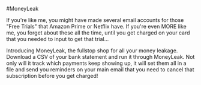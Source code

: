 #MoneyLeak


If you're like me, you might have made several email accounts for those "Free Trials" that Amazon Prime or Netflix have. If you're even MORE like me, you forget about these all the time, until you get charged on your card that you needed to input to get that trial...

Introducing MoneyLeak, the fullstop shop for all your money leakage. Download a CSV of your bank statement and run it through MoneyLeak. Not only will it track which payments keep showing up, it will set them all in a file and send you reminders on your main email that you need to 
cancel that subscription before you get charged!

